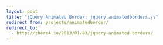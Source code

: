 ```yaml
---
layout: post
title: "jQuery Animated Border: jquery.animatedborders.js"
redirect_from: projects/animatedborder/
redirect_to:
  - http://there4.io/2013/01/03/jquery-animated-borders/
---
```

